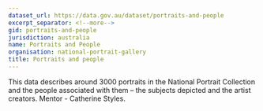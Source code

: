 ```yaml
---
dataset_url: https://data.gov.au/dataset/portraits-and-people
excerpt_separator: <!--more-->
gid: portraits-and-people
jurisdiction: australia
name: Portraits and People
organisation: national-portrait-gallery
title: Portraits and people
---
```


This data describes around 3000 portraits in the National Portrait Collection and the people associated with them – the subjects depicted and the artist creators. Mentor - Catherine Styles.